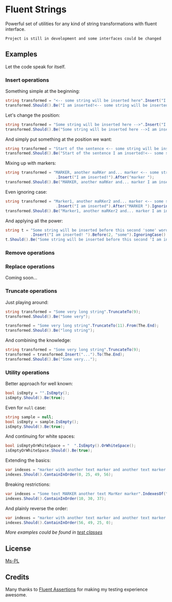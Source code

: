 # Fluent Strings

Powerful set of utilities for any kind of string transformations with fluent interface.

```
Project is still in development and some interfaces could be changed
```

## Examples

Let the code speak for itself.

### Insert operations

Something simple at the beginning:
```csharp
string transformed = "<-- some string will be inserted here".Insert("I am inserted!");
transformed.Should().Be("I am inserted!<-- some string will be inserted here");
```
Let's change the position:
```csharp
string transformed = "Some string will be inserted here -->".Insert("I am inserted!").To(The.End);
transformed.Should().Be("Some string will be inserted here -->I am inserted!");
```

And simply put something at the position we want:
```csharp
string transformed = "Start of the sentence <-- some string will be inserted here".Insert("I am inserted!").At(22);
transformed.Should().Be("Start of the sentence I am inserted!<-- some string will be inserted here");
```

Mixing up with markers:
```csharp
string transformed = "MARKER, another maRKer and... marker <-- some string will be inserted here"
                      .Insert("I am inserted!").After("marker ");
transformed.Should().Be("MARKER, another maRKer and... marker I am inserted!<-- some string will be inserted here");
```

Even ignoring case:
```csharp
string transformed = "Marker1, another maRKer2 and... marker <-- some string will be inserted here"
                      .Insert("I am inserted").After("MARKER ").IgnoringCase();
transformed.Should().Be("Marker1, another maRKer2 and... marker I am inserted<-- some string will be inserted here");
```

And applying all the power:
```csharp
string t = "Some string will be inserted before this second 'some' word, but not before this 'some'"
           .Insert("I am inserted! ").Before(2, "some").IgnoringCase().From(The.Beginning);
t.Should().Be("Some string will be inserted before this second 'I am inserted! some' word, but not before this 'some'");
```

### Remove operations



### Replace operations

Coming soon...

### Truncate operations

Just playing around:
```csharp
string transformed = "Some very long string".TruncateTo(9);
transformed.Should().Be("Some very");

transformed = "Some very long string".TruncateTo(11).From(The.End);
transformed.Should().Be("long string");
```

And combining the knowledge:
```csharp
string transformed = "Some very long string".TruncateTo(9);
transformed = transformed.Insert("...").To(The.End);
transformed.Should().Be("Some very...");
```

### Utility operations

Better approach for well known:
```csharp
bool isEmpty = "".IsEmpty();
isEmpty.Should().Be(true);
```

Even for `null` case:
```csharp
string sample = null;
bool isEmpty = sample.IsEmpty();
isEmpty.Should().Be(true);
```

And continuing for white spaces:
```csharp
bool isEmptyOrWhiteSpace = "  ".IsEmpty().OrWhiteSpace();
isEmptyOrWhiteSpace.Should().Be(true);
```

Extending the basics:
```csharp
var indexes = "marker with another text marker and another text marker marker".IndexesOf("marker");
indexes.Should().ContainInOrder(0, 25, 49, 56);
```

Breaking restrictions:
```csharp
var indexes = "Some text MARKER another text MarKer marker".IndexesOf("mArkEr").IgnoringCase();
indexes.Should().ContainInOrder(10, 30, 37);
```

And plainly reverse the order:
```csharp
var indexes = "marker with another text marker and another text marker marker".IndexesOf("marker").From(The.End);
indexes.Should().ContainInOrder(56, 49, 25, 0);
```

*More examples could be found in [test classes](https://github.com/MSayfullin/FluentStrings/tree/master/FluentStrings.Tests)*

## License

[Ms-PL](https://github.com/MSayfullin/FluentStrings/blob/master/LICENSE)

## Credits

Many thanks to [Fluent Assertions](http://fluentassertions.codeplex.com/) for making my testing experience awesome.
